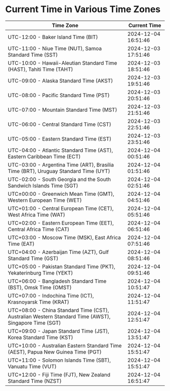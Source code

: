 # Current Time in Various Time Zones

| Time Zone | Current Time |
|-----------|--------------|
| UTC-12:00 - Baker Island Time (BIT) | 2024-12-04 16:51:46 |
| UTC-11:00 - Niue Time (NUT), Samoa Standard Time (SST) | 2024-12-03 17:51:46 |
| UTC-10:00 - Hawaii-Aleutian Standard Time (HAST), Tahiti Time (TAHT) | 2024-12-03 18:51:46 |
| UTC-09:00 - Alaska Standard Time (AKST) | 2024-12-03 19:51:46 |
| UTC-08:00 - Pacific Standard Time (PST) | 2024-12-03 20:51:46 |
| UTC-07:00 - Mountain Standard Time (MST) | 2024-12-03 21:51:46 |
| UTC-06:00 - Central Standard Time (CST) | 2024-12-03 22:51:46 |
| UTC-05:00 - Eastern Standard Time (EST) | 2024-12-03 23:51:46 |
| UTC-04:00 - Atlantic Standard Time (AST), Eastern Caribbean Time (ECT) | 2024-12-04 00:51:46 |
| UTC-03:00 - Argentina Time (ART), Brasília Time (BRT), Uruguay Standard Time (UYT) | 2024-12-04 01:51:46 |
| UTC-02:00 - South Georgia and the South Sandwich Islands Time (SGT) | 2024-12-04 02:51:46 |
| UTC±00:00 - Greenwich Mean Time (GMT), Western European Time (WET) | 2024-12-04 04:51:46 |
| UTC+01:00 - Central European Time (CET), West Africa Time (WAT) | 2024-12-04 05:51:46 |
| UTC+02:00 - Eastern European Time (EET), Central Africa Time (CAT) | 2024-12-04 06:51:46 |
| UTC+03:00 - Moscow Time (MSK), East Africa Time (EAT) | 2024-12-04 07:51:46 |
| UTC+04:00 - Azerbaijan Time (AZT), Gulf Standard Time (GST) | 2024-12-04 08:51:46 |
| UTC+05:00 - Pakistan Standard Time (PKT), Yekaterinburg Time (YEKT) | 2024-12-04 09:51:46 |
| UTC+06:00 - Bangladesh Standard Time (BST), Omsk Time (OMST) | 2024-12-04 10:51:47 |
| UTC+07:00 - Indochina Time (ICT), Krasnoyarsk Time (KRAT) | 2024-12-04 11:51:47 |
| UTC+08:00 - China Standard Time (CST), Australian Western Standard Time (AWST), Singapore Time (SGT) | 2024-12-04 12:51:47 |
| UTC+09:00 - Japan Standard Time (JST), Korea Standard Time (KST) | 2024-12-04 13:51:47 |
| UTC+10:00 - Australian Eastern Standard Time (AEST), Papua New Guinea Time (PGT) | 2024-12-04 15:51:47 |
| UTC+11:00 - Solomon Islands Time (SBT), Vanuatu Time (VUT) | 2024-12-04 15:51:47 |
| UTC+12:00 - Fiji Time (FJT), New Zealand Standard Time (NZST) | 2024-12-04 16:51:47 |
